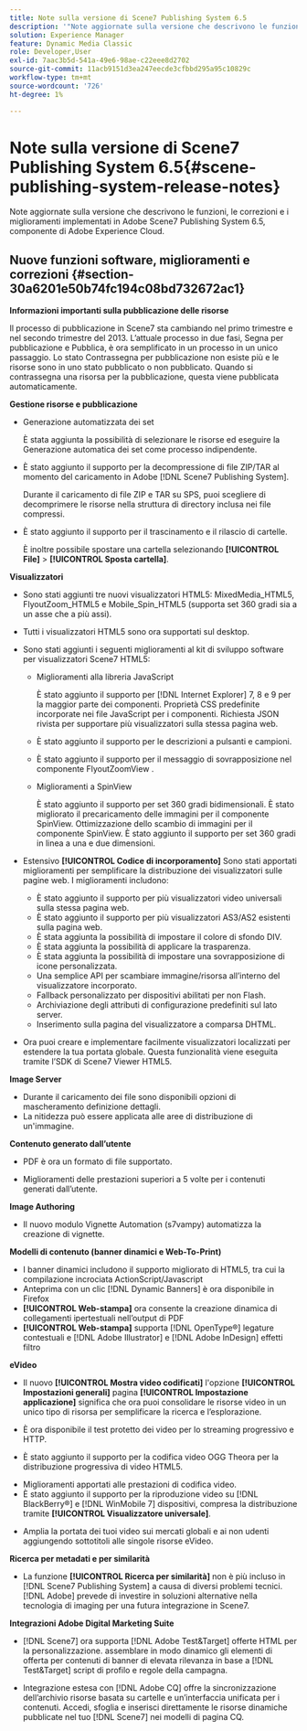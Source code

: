 ```yaml
---
title: Note sulla versione di Scene7 Publishing System 6.5
description: '"Note aggiornate sulla versione che descrivono le funzioni, le correzioni e i miglioramenti implementati in Adobe Scene7 Publishing System 6.5, componente della soluzione Adobe Experience Manager di Adobe Experience Cloud."'
solution: Experience Manager
feature: Dynamic Media Classic
role: Developer,User
exl-id: 7aac3b5d-541a-49e6-98ae-c22eee8d2702
source-git-commit: 11acb9151d3ea247eecde3cfbbd295a95c10829c
workflow-type: tm+mt
source-wordcount: '726'
ht-degree: 1%

---
```


# Note sulla versione di Scene7 Publishing System 6.5{#scene-publishing-system-release-notes}

Note aggiornate sulla versione che descrivono le funzioni, le correzioni e i miglioramenti implementati in Adobe Scene7 Publishing System 6.5, componente di Adobe Experience Cloud.

## Nuove funzioni software, miglioramenti e correzioni {#section-30a6201e50b74fc194c08bd732672ac1}

**Informazioni importanti sulla pubblicazione delle risorse**

Il processo di pubblicazione in Scene7 sta cambiando nel primo trimestre e nel secondo trimestre del 2013. L’attuale processo in due fasi, Segna per pubblicazione e Pubblica, è ora semplificato in un processo in un unico passaggio. Lo stato Contrassegna per pubblicazione non esiste più e le risorse sono in uno stato pubblicato o non pubblicato. Quando si contrassegna una risorsa per la pubblicazione, questa viene pubblicata automaticamente.

**Gestione risorse e pubblicazione**

* Generazione automatizzata dei set

   È stata aggiunta la possibilità di selezionare le risorse ed eseguire la Generazione automatica dei set come processo indipendente.
* È stato aggiunto il supporto per la decompressione di file ZIP/TAR al momento del caricamento in Adobe [!DNL Scene7 Publishing System].

   Durante il caricamento di file ZIP e TAR su SPS, puoi scegliere di decomprimere le risorse nella struttura di directory inclusa nei file compressi.

* È stato aggiunto il supporto per il trascinamento e il rilascio di cartelle.

   È inoltre possibile spostare una cartella selezionando **[!UICONTROL File]** > **[!UICONTROL Sposta cartella]**.

**Visualizzatori**

* Sono stati aggiunti tre nuovi visualizzatori HTML5: MixedMedia_HTML5, FlyoutZoom_HTML5 e Mobile_Spin_HTML5 (supporta set 360 gradi sia a un asse che a più assi).

<!-- 
  [More information](http://help.adobe.com/en_US/scene7/using/WS6E593DEA-7D81-4cd6-84B0-85E8BB274176.html#WS1c46793299cf21d77e926d1613177f0a020-8000.html).  -->
* Tutti i visualizzatori HTML5 sono ora supportati sul desktop.

<!--   [More information](http://help.adobe.com/en_US/scene7/using/WS6E593DEA-7D81-4cd6-84B0-85E8BB274176.html#WS1c46793299cf21d77e926d1613177f0a020-8000.html). -->
* Sono stati aggiunti i seguenti miglioramenti al kit di sviluppo software per visualizzatori Scene7 HTML5:

   * Miglioramenti alla libreria JavaScript

      È stato aggiunto il supporto per [!DNL Internet Explorer] 7, 8 e 9 per la maggior parte dei componenti. Proprietà CSS predefinite incorporate nei file JavaScript per i componenti. Richiesta JSON rivista per supportare più visualizzatori sulla stessa pagina web.

   * È stato aggiunto il supporto per le descrizioni a pulsanti e campioni.
   * È stato aggiunto il supporto per il messaggio di sovrapposizione nel componente FlyoutZoomView .
   * Miglioramenti a SpinView

      È stato aggiunto il supporto per set 360 gradi bidimensionali. È stato migliorato il precaricamento delle immagini per il componente SpinView. Ottimizzazione dello scambio di immagini per il componente SpinView. È stato aggiunto il supporto per set 360 gradi in linea a una e due dimensioni.

* Estensivo **[!UICONTROL Codice di incorporamento]** Sono stati apportati miglioramenti per semplificare la distribuzione dei visualizzatori sulle pagine web. I miglioramenti includono:

   * È stato aggiunto il supporto per più visualizzatori video universali sulla stessa pagina web.
   * È stato aggiunto il supporto per più visualizzatori AS3/AS2 esistenti sulla pagina web.
   * È stata aggiunta la possibilità di impostare il colore di sfondo DIV.
   * È stata aggiunta la possibilità di applicare la trasparenza.
   * È stata aggiunta la possibilità di impostare una sovrapposizione di icone personalizzata.
   * Una semplice API per scambiare immagine/risorsa all’interno del visualizzatore incorporato.
   * Fallback personalizzato per dispositivi abilitati per non Flash.
   * Archiviazione degli attributi di configurazione predefiniti sul lato server.
   * Inserimento sulla pagina del visualizzatore a comparsa DHTML.

* Ora puoi creare e implementare facilmente visualizzatori localizzati per estendere la tua portata globale. Questa funzionalità viene eseguita tramite l’SDK di Scene7 Viewer HTML5.

**Image Server**

* Durante il caricamento dei file sono disponibili opzioni di mascheramento definizione dettagli.
* La nitidezza può essere applicata alle aree di distribuzione di un&#39;immagine.

**Contenuto generato dall’utente**

* PDF è ora un formato di file supportato.

<!--   [More information](http://help.adobe.com/en_US/scene7/using/WSe8b0455615e2dc47-2df907a712f31201b35-8000.html).  -->
* Miglioramenti delle prestazioni superiori a 5 volte per i contenuti generati dall’utente.

**Image Authoring**

* Il nuovo modulo Vignette Automation (s7vampy) automatizza la creazione di vignette.

**Modelli di contenuto (banner dinamici e Web-To-Print)**

* I banner dinamici includono il supporto migliorato di HTML5, tra cui la compilazione incrociata ActionScript/Javascript
* Anteprima con un clic [!DNL Dynamic Banners] è ora disponibile in Firefox
* **[!UICONTROL Web-stampa]** ora consente la creazione dinamica di collegamenti ipertestuali nell’output di PDF
* **[!UICONTROL Web-stampa]** supporta [!DNL OpenType®] legature contestuali e [!DNL Adobe Illustrator] e [!DNL Adobe InDesign] effetti filtro

**eVideo**

* Il nuovo **[!UICONTROL Mostra video codificati]** l&#39;opzione **[!UICONTROL Impostazioni generali]** pagina **[!UICONTROL Impostazione applicazione]** significa che ora puoi consolidare le risorse video in un unico tipo di risorsa per semplificare la ricerca e l’esplorazione.

<!--   [More information](http://help.adobe.com/en_US/scene7/using/WSCCBA9D3A-06A3-4f29-AF6B-36CBB2A655F1.html).  -->

* È ora disponibile il test protetto dei video per lo streaming progressivo e HTTP.

<!--   [More information](http://help.adobe.com/en_US/scene7/using/WSd968ca97bf01df72-5efde3a123268dd80f5-8000.html). -->
* È stato aggiunto il supporto per la codifica video OGG Theora per la distribuzione progressiva di video HTML5.

<!--   [More information](http://help.adobe.com/en_US/scene7/using/WSE86ACF2B-BD50-4c48-A1D7-9CD4405B62D0.html#WS1c46793299cf21d7-39fae9c1131ba8968f7-7fff.html). -->
* Miglioramenti apportati alle prestazioni di codifica video.
* È stato aggiunto il supporto per la riproduzione video su [!DNL BlackBerry®] e [!DNL WinMobile 7] dispositivi, compresa la distribuzione tramite **[!UICONTROL Visualizzatore universale]**.

<!--   [More information](http://help.adobe.com/en_US/scene7/using/WS6E593DEA-7D81-4cd6-84B0-85E8BB274176.html#WS1c46793299cf21d77e926d1613177f0a020-8000.html) or the [eVideo chapter](http://help.adobe.com/en_US/scene7/using/WS53492AE1-6029-45d8-BF80-F4B5CF33EB08.html). -->

* Amplia la portata dei tuoi video sui mercati globali e ai non udenti aggiungendo sottotitoli alle singole risorse eVideo.

<!--   See [More information](http://help.adobe.com/en_US/scene7/using/WS98ca2e6790647c06-6f6f53e137b959f094-8000.html). -->

**Ricerca per metadati e per similarità**

* La funzione **[!UICONTROL Ricerca per similarità]** non è più incluso in [!DNL Scene7 Publishing System] a causa di diversi problemi tecnici. [!DNL Adobe] prevede di investire in soluzioni alternative nella tecnologia di imaging per una futura integrazione in Scene7.

**Integrazioni Adobe Digital Marketing Suite**

* [!DNL Scene7] ora supporta [!DNL Adobe Test&Target] offerte HTML per la personalizzazione. assemblare in modo dinamico gli elementi di offerta per contenuti di banner di elevata rilevanza in base a [!DNL Test&Target] script di profilo e regole della campagna.

* Integrazione estesa con [!DNL Adobe CQ] offre la sincronizzazione dell’archivio risorse basata su cartelle e un’interfaccia unificata per i contenuti. Accedi, sfoglia e inserisci direttamente le risorse dinamiche pubblicate nel tuo [!DNL Scene7] nei modelli di pagina CQ.
